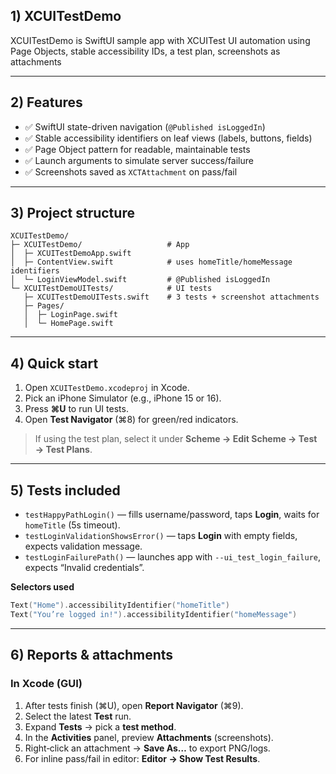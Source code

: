 ## 1) XCUITestDemo
XCUITestDemo is SwiftUI sample app with XCUITest UI automation using Page Objects, stable accessibility IDs, a test plan, screenshots as attachments

---

## 2) Features

- ✅ SwiftUI state-driven navigation (`@Published isLoggedIn`)
- ✅ Stable accessibility identifiers on leaf views (labels, buttons, fields)
- ✅ Page Object pattern for readable, maintainable tests
- ✅ Launch arguments to simulate server success/failure
- ✅ Screenshots saved as `XCTAttachment` on pass/fail

---

## 3) Project structure

```
XCUITestDemo/
├─ XCUITestDemo/                   # App
│  ├─ XCUITestDemoApp.swift
│  ├─ ContentView.swift            # uses homeTitle/homeMessage identifiers
│  └─ LoginViewModel.swift         # @Published isLoggedIn
└─ XCUITestDemoUITests/            # UI tests
   ├─ XCUITestDemoUITests.swift    # 3 tests + screenshot attachments
   ├─ Pages/
   │  ├─ LoginPage.swift
   │  └─ HomePage.swift
```

---

## 4) Quick start

1. Open `XCUITestDemo.xcodeproj` in Xcode.
2. Pick an iPhone Simulator (e.g., iPhone 15 or 16).
3. Press **⌘U** to run UI tests.
4. Open **Test Navigator** (⌘8) for green/red indicators.

> If using the test plan, select it under **Scheme → Edit Scheme → Test → Test Plans**.

---

## 5) Tests included

- `testHappyPathLogin()` — fills username/password, taps **Login**, waits for `homeTitle` (5s timeout).
- `testLoginValidationShowsError()` — taps **Login** with empty fields, expects validation message.
- `testLoginFailurePath()` — launches app with `--ui_test_login_failure`, expects “Invalid credentials”.

**Selectors used**
```swift
Text("Home").accessibilityIdentifier("homeTitle")
Text("You’re logged in!").accessibilityIdentifier("homeMessage")
```

---
## 6) Reports & attachments

### In Xcode (GUI)
1. After tests finish (⌘U), open **Report Navigator** (⌘9).
2. Select the latest **Test** run.
3. Expand **Tests** → pick a **test method**.
4. In the **Activities** panel, preview **Attachments** (screenshots).
5. Right‑click an attachment → **Save As…** to export PNG/logs.
6. For inline pass/fail in editor: **Editor → Show Test Results**.
